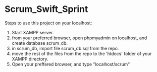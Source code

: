 # Scrum_Swift_Sprint


Steps to use this project on your localhost:
1. Start XAMPP server.
2. from your preferred browser, open phpmyadmin on localhost, and create database scrum_db.
3. in scrum_db, import file scrum_db.sql from the repo.
4. move the rest of the files from the repo to the 'htdocs' folder of your XAMPP directory.
5. Open your preffered browser, and type "localhost/scrum"

